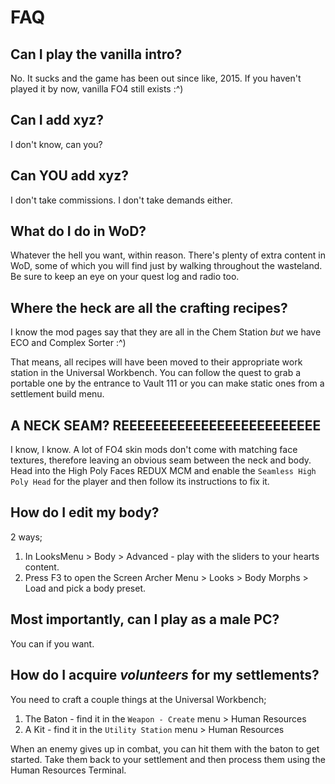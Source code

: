 # FAQ

## Can I play the vanilla intro?
No. It sucks and the game has been out since like, 2015. If you haven't played it by now, vanilla FO4 still exists :^)

## Can I add xyz?
I don't know, can you?

## Can YOU add xyz?
I don't take commissions. I don't take demands either.

## What do I do in WoD?
Whatever the hell you want, within reason. There's plenty of extra content in WoD, some of which you will find just by walking throughout the wasteland. Be sure to keep an eye on your quest log and radio too.

## Where the heck are all the crafting recipes?
I know the mod pages say that they are all in the Chem Station *but* we have ECO and Complex Sorter :^)

That means, all recipes will have been moved to their appropriate work station in the Universal Workbench. You can follow the quest to grab a portable one by the entrance to Vault 111 or you can make static ones from a settlement build menu.

## A NECK SEAM? REEEEEEEEEEEEEEEEEEEEEEEEE
I know, I know. A lot of FO4 skin mods don't come with matching face textures, therefore leaving an obvious seam between the neck and body. Head into the High Poly Faces REDUX MCM and enable the `Seamless High Poly Head` for the player and then follow its instructions to fix it.

## How do I edit my body?
2 ways;

1. In LooksMenu > Body > Advanced - play with the sliders to your hearts content.
2. Press F3 to open the Screen Archer Menu > Looks > Body Morphs > Load and pick a body preset.

## Most importantly, can I play as a male PC?
You can if you want.

## How do I acquire *volunteers* for my settlements?
You need to craft a couple things at the Universal Workbench;

1. The Baton - find it in the `Weapon - Create` menu > Human Resources
2. A Kit - find it in the `Utility Station` menu > Human Resources

When an enemy gives up in combat, you can hit them with the baton to get started. Take them back to your settlement and then process them using the Human Resources Terminal.